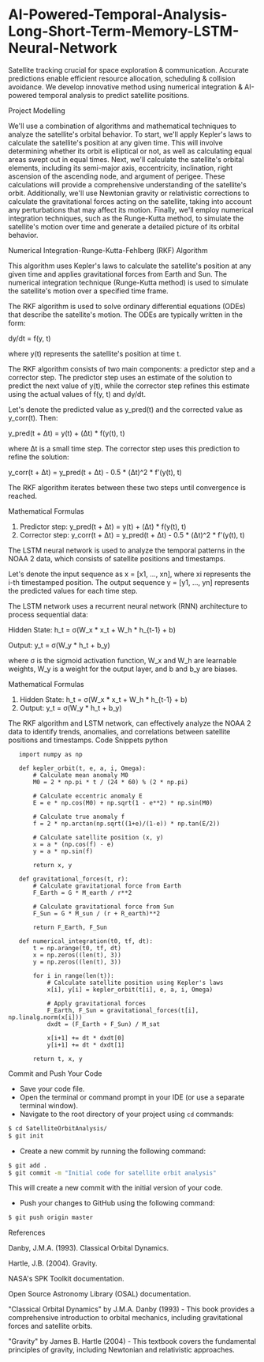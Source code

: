 # AI-Powered-Temporal-Analysis-Long-Short-Term-Memory-LSTM-Neural-Network
Satellite tracking crucial for space exploration &amp; communication. Accurate predictions enable efficient resource allocation, scheduling &amp; collision avoidance. We develop innovative method using numerical integration & AI-powered temporal analysis to predict satellite positions.

Project Modelling

We'll use a combination of algorithms and mathematical techniques to analyze the satellite's orbital behavior. To start, we'll apply Kepler's laws to calculate the satellite's position at any given time. This will involve determining whether its orbit is elliptical or not, as well as calculating equal areas swept out in equal times. Next, we'll calculate the satellite's orbital elements, including its semi-major axis, eccentricity, inclination, right ascension of the ascending node, and argument of perigee. These calculations will provide a comprehensive understanding of the satellite's orbit. Additionally, we'll use Newtonian gravity or relativistic corrections to calculate the gravitational forces acting on the satellite, taking into account any perturbations that may affect its motion. Finally, we'll employ numerical integration techniques, such as the Runge-Kutta method, to simulate the satellite's motion over time and generate a detailed picture of its orbital behavior.

Numerical Integration-Runge-Kutta-Fehlberg (RKF) Algorithm

This algorithm uses Kepler's laws to calculate the satellite's position at any given time and applies gravitational forces from Earth and Sun. The numerical integration technique (Runge-Kutta method) is used to simulate the satellite's motion over a specified time frame.

The RKF algorithm is used to solve ordinary differential equations (ODEs) that describe the satellite's motion. The ODEs are typically written in the form:

dy/dt = f(y, t)

where y(t) represents the satellite's position at time t.

The RKF algorithm consists of two main components: a predictor step and a corrector step. The predictor step uses an estimate of the solution to predict the next value of y(t), while the corrector step refines this estimate using the actual values of f(y, t) and dy/dt.

Let's denote the predicted value as y_pred(t) and the corrected value as y_corr(t). Then:

y_pred(t + Δt) = y(t) + (Δt) \* f(y(t), t)

where Δt is a small time step. The corrector step uses this prediction to refine the solution:

y_corr(t + Δt) = y_pred(t + Δt) - 0.5 \* (Δt)^2 \* f'(y(t), t)

The RKF algorithm iterates between these two steps until convergence is reached.

Mathematical Formulas

1. Predictor step:
y_pred(t + Δt) = y(t) + (Δt) \* f(y(t), t)
2. Corrector step:
y_corr(t + Δt) = y_pred(t + Δt) - 0.5 \* (Δt)^2 \* f'(y(t), t)


The LSTM neural network is used to analyze the temporal patterns in the NOAA 2 data, which consists of satellite positions and timestamps.

Let's denote the input sequence as x = [x1, ..., xn], where xi represents the i-th timestamped position. The output sequence y = [y1, ..., yn] represents the predicted values for each time step.

The LSTM network uses a recurrent neural network (RNN) architecture to process sequential data:

Hidden State: h_t = σ(W_x \* x_t + W_h \* h_{t-1} + b)

Output: y_t = σ(W_y \* h_t + b_y)

where σ is the sigmoid activation function, W_x and W_h are learnable weights, W_y is a weight for the output layer, and b and b_y are biases.

Mathematical Formulas

1. Hidden State:
h_t = σ(W_x \* x_t + W_h \* h_{t-1} + b)
2. Output:
y_t = σ(W_y \* h_t + b_y)

The RKF algorithm and LSTM network, can effectively analyze the NOAA 2 data to identify trends, anomalies, and correlations between satellite positions and timestamps.
       Code Snippets
       python
       
       
       
       import numpy as np
       
       def kepler_orbit(t, e, a, i, Omega):
           # Calculate mean anomaly M0
           M0 = 2 * np.pi * t / (24 * 60) % (2 * np.pi)
       
           # Calculate eccentric anomaly E
           E = e * np.cos(M0) + np.sqrt(1 - e**2) * np.sin(M0)
       
           # Calculate true anomaly f
           f = 2 * np.arctan(np.sqrt((1+e)/(1-e)) * np.tan(E/2))
       
           # Calculate satellite position (x, y)
           x = a * (np.cos(f) - e)
           y = a * np.sin(f)
       
           return x, y
       
       def gravitational_forces(t, r):
           # Calculate gravitational force from Earth
           F_Earth = G * M_earth / r**2
       
           # Calculate gravitational force from Sun
           F_Sun = G * M_sun / (r + R_earth)**2
       
           return F_Earth, F_Sun
       
       def numerical_integration(t0, tf, dt):
           t = np.arange(t0, tf, dt)
           x = np.zeros((len(t), 3))
           y = np.zeros((len(t), 3))
       
           for i in range(len(t)):
               # Calculate satellite position using Kepler's laws
               x[i], y[i] = kepler_orbit(t[i], e, a, i, Omega)
       
               # Apply gravitational forces
               F_Earth, F_Sun = gravitational_forces(t[i], np.linalg.norm(x[i]))
               dxdt = (F_Earth + F_Sun) / M_sat
       
               x[i+1] += dt * dxdt[0]
               y[i+1] += dt * dxdt[1]
       
           return t, x, y

Commit and Push Your Code

* Save your code file.
* Open the terminal or command prompt in your IDE (or use a separate terminal window).
* Navigate to the root directory of your project using `cd` commands:
```bash
$ cd SatelliteOrbitAnalysis/
$ git init
```
* Create a new commit by running the following command:
```bash
$ git add .
$ git commit -m "Initial code for satellite orbit analysis"
```
This will create a new commit with the initial version of your code.
* Push your changes to GitHub using the following command:
```bash
$ git push origin master
```

References

Danby, J.M.A. (1993). Classical Orbital Dynamics.

Hartle, J.B. (2004). Gravity. 

NASA's SPK Toolkit documentation.

Open Source Astronomy Library (OSAL) documentation.

"Classical Orbital Dynamics" by J.M.A. Danby (1993) - This book provides a comprehensive introduction to orbital mechanics, including gravitational forces and satellite orbits. 

"Gravity" by James B. Hartle (2004) - This textbook covers the fundamental principles of gravity, including Newtonian and relativistic approaches.

